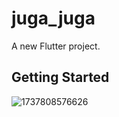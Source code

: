 # juga_juga

A new Flutter project.

## Getting Started



![1737808576626](https://github.com/user-attachments/assets/ca31e828-f7c8-4961-a7ae-ab9c4658b706)


